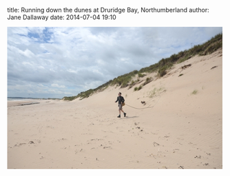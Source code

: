 
title: Running down the dunes at Druridge Bay, Northumberland
author: Jane Dallaway
date: 2014-07-04 19:10

<div><a href="/media/tp_DSC_1883.JPG"><img src="/media/tp_thumb_DSC_1883.JPG" width="500" height="331"/></a></div>


  
      